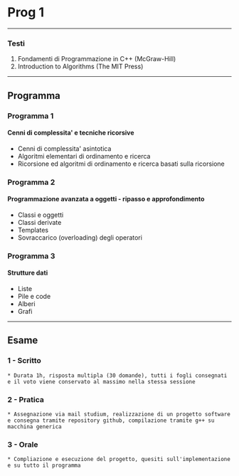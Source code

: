 # Prog 1

***

### Testi

1. Fondamenti di Programmazione in C++ (McGraw-Hill)
2. Introduction to Algorithms (The MIT Press)

***

## Programma

### Programma 1
#### Cenni di complessita' e tecniche ricorsive

* Cenni di complessita' asintotica
* Algoritmi elementari di ordinamento e ricerca
* Ricorsione ed algoritmi di ordinamento e ricerca basati sulla ricorsione

### Programma 2
#### Programmazione avanzata a oggetti - ripasso e approfondimento

* Classi e oggetti
* Classi derivate
* Templates
* Sovraccarico (overloading) degli operatori

### Programma 3
#### Strutture dati

* Liste
* Pile e code
* Alberi
* Grafi

***

## Esame

### 1 - Scritto
    * Durata 1h, risposta multipla (30 domande), tutti i fogli consegnati e il voto viene conservato al massimo nella stessa sessione

### 2 - Pratica
    * Assegnazione via mail studium, realizzazione di un progetto software e consegna tramite repository github, compilazione tramite g++ su macchina generica

### 3 - Orale
    * Compliazione e esecuzione del progetto, quesiti sull'implementazione e su tutto il programma


